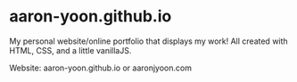 # aaron-yoon.github.io
My personal website/online portfolio that displays my work! All created with HTML, CSS, and a little vanillaJS.

Website: aaron-yoon.github.io     or     aaronjyoon.com 
